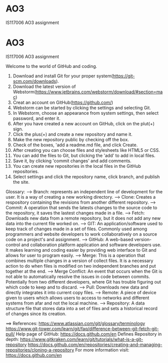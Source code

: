 # AO3
IS117006 AO3 assignment
# AO3
IS117006 AO3 assignment

Welcome to the world of GitHub and coding.
1. Download and install Git for your proper system(https://git-scm.com/downloads).
2. Download the latest version of Webstorm(https://www.jetbrains.com/webstorm/download/#section=mac)
3. Creat an account on GitHub(https://github.com/)
4. Webstorm can be started by clicking the settings and selecting Git.
5. In Webstorm, choose an appearance from system settings, then select password, and enter it.
6. After you have created a new account on GitHub, click on the plut(+) sign. 
7. Click the plus(+) and create a new repository and name it.
8. Make the new repository public by checking off the box.
9. Check of the boxes, 'add a readme.md file, and click Create.
10. After creating you can choose files and stylesheets like HTML5 or CSS.
11. You can add the files to Git, but clicking the 'add' to add in local files.
12. Save it, by clicking 'commit changes' and add comments.
13. You can create new repositories in the local files in the GitHub repositories.
14. Select settings and click the repository name, click branch, and publish the site.

Glossary:
--> Branch: represents an independent line of development for the user. It is a way of creating a new working directory.
--> Clone: Creates a respository containing the revisions from another different repository.
--> Commit: A operation that sends the latests changes to the source code to the repository, it saves the lastest changes made in a file.
--> Fetch: Downloads new data from a remote repository, but it does not add any new data into the current file worked on.
--> GIT: An application/software used to keep track of changes made in a set of files. Commonly used among programmers and website developers to work collaboratively on a source code on a project's and assignment.
--> GitHub: A web-based version-control and collaboration platform application and software developers use. It makes learning and coding easier by providing web interface to Git and allows for user to program easily.
--> Merge: This is a operation that combines multiple changes in a version of collect files. It is a necessary action to do when files is modified on two independent branches and put together at the end.
--> Merge Conflict: An event that occurs when the Git is not able to automatically resolve the issues in code between commits. Potentially from two different developers, where Git has trouble figuring out which code to keep and to discard.
--> Pull: Downloads new data and directly integrates it into current copy files.
--> Remote: A piece of device given to users which allows users to access to networks and different systems from afar and not the local machine.
--> Repository: A data structure file that stores data into a set of files and sets a historical record of changes since its creation.


==> References:
https://www.atlassian.com/git/glossary/terminology
https://www.git-tower.com/learn/git/faq/difference-between-git-fetch-git-pull/
Help page of GitHub: https://docs.github.com/en
Defines Repository in depth: https://www.gitkraken.com/learn/git/tutorials/what-is-a-git-repository
https://docs.github.com/en/repositories/creating-and-managing-repositories/cloning-a-repository
For more information visit: https://docs.github.com/en
